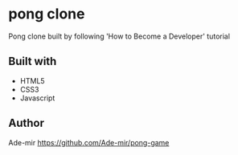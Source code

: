 # pong clone

Pong clone built by following 'How to Become a Developer' tutorial

## Built with

- HTML5
- CSS3
- Javascript

## Author

Ade-mir https://github.com/Ade-mir/pong-game
